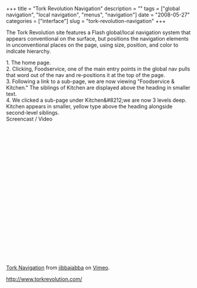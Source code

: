 +++
title = "Tork Revolution Navigation"
description = ""
tags = ["global navigation", "local navigation", "menus", "navigation"]
date = "2008-05-27"
categories = ["interface"]
slug = "tork-revolution-navigation"
+++


<p>The Tork Revolution site features a Flash global/local navigation system that appears conventional on the surface, but positions the navigation elements in unconventional places on the page, using size, position, and color to indicate hierarchy.</p>
<div id="screens-full" class="clear"><div class="caption">1. The home page.</div><div class="fullimg clear"><a href="http://media.konigi.com/interface/tork-navigation-1.png" class="group" rel="group" title="1. The home page."><img src="http://media.konigi.com/interface/tork-navigation-1.png" alt="" class="img-responsive"></a></div></div><div id="screens-full" class="clear"><div class="caption">2. Clicking, Foodservice, one of the main entry points in the global nav pulls that word out of the nav and re-positions it at the top of the page.</div><div class="fullimg clear"><a href="http://media.konigi.com/interface/tork-navigation-2.png" class="group" rel="group" title="2. Clicking, Foodservice, one of the main entry points in the global nav pulls that word out of the ..."><img src="http://media.konigi.com/interface/tork-navigation-2.png" alt="" class="img-responsive"></a></div></div><div id="screens-full" class="clear"><div class="caption">3. Following a link to a sub-page, we are now viewing &quot;Foodservice & Kitchen.&quot; The siblings of Kitchen are displayed above the heading in smaller text.</div><div class="fullimg clear"><a href="http://media.konigi.com/interface/tork-navigation-3.png" class="group" rel="group" title="3. Following a link to a sub-page, we are now viewing &quot;Foodservice & Kitchen.&quot; The..."><img src="http://media.konigi.com/interface/tork-navigation-3.png" alt="" class="img-responsive"></a></div></div><div id="screens-full" class="clear"><div class="caption">4. We clicked a sub-page under Kitchen&amp;#8212;we are now 3 levels deep. Kitchen appears in smaller, yellow type above the heading alongside second-level siblings.</div><div class="fullimg clear"><a href="http://media.konigi.com/interface/tork-navigation-4.png" class="group" rel="group" title="4. We clicked a sub-page under Kitchen&amp;#8212;we are now 3 levels deep. Kitchen appears in smalle..."><img src="http://media.konigi.com/interface/tork-navigation-4.png" alt="" class="img-responsive"></a></div></div><div class="video"><div class="caption aptureNoAutolink">Screencast / Video</div><div class="video-object"><object width="610" height="387"><param name="allowfullscreen" value="true" /><param name="allowscriptaccess" value="always" /><param name="movie" value="http://www.vimeo.com/moogaloop.swf?clip_id=1074184&amp;server=www.vimeo.com&amp;show_title=1&amp;show_byline=1&amp;show_portrait=0&amp;color=00ADEF&amp;fullscreen=1" /><embed src="http://www.vimeo.com/moogaloop.swf?clip_id=1074184&amp;server=www.vimeo.com&amp;show_title=1&amp;show_byline=1&amp;show_portrait=0&amp;color=00ADEF&amp;fullscreen=1" type="application/x-shockwave-flash" allowfullscreen="true" allowscriptaccess="always" width="610" height="387"></embed></object><br /><a href="http://www.vimeo.com/1074184?pg=embed&amp;sec=1074184">Tork Navigation</a> from <a href="http://www.vimeo.com/jibbajabba?pg=embed&amp;sec=1074184">jibbajabba</a> on <a href="http://vimeo.com/?pg=embed&amp;sec=1074184">Vimeo</a>.</div></div>        
<p><a href="http://www.torkrevolution.com/">http://www.torkrevolution.com/</a></p>

